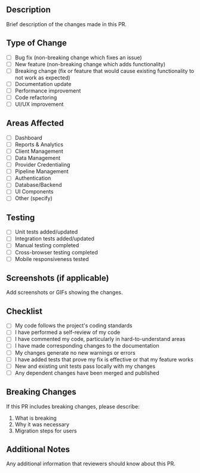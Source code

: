 
## Description

Brief description of the changes made in this PR.

## Type of Change

- [ ] Bug fix (non-breaking change which fixes an issue)
- [ ] New feature (non-breaking change which adds functionality)
- [ ] Breaking change (fix or feature that would cause existing functionality to not work as expected)
- [ ] Documentation update
- [ ] Performance improvement
- [ ] Code refactoring
- [ ] UI/UX improvement

## Areas Affected

- [ ] Dashboard
- [ ] Reports & Analytics
- [ ] Client Management
- [ ] Data Management
- [ ] Provider Credentialing
- [ ] Pipeline Management
- [ ] Authentication
- [ ] Database/Backend
- [ ] UI Components
- [ ] Other (specify)

## Testing

- [ ] Unit tests added/updated
- [ ] Integration tests added/updated
- [ ] Manual testing completed
- [ ] Cross-browser testing completed
- [ ] Mobile responsiveness tested

## Screenshots (if applicable)

Add screenshots or GIFs showing the changes.

## Checklist

- [ ] My code follows the project's coding standards
- [ ] I have performed a self-review of my code
- [ ] I have commented my code, particularly in hard-to-understand areas
- [ ] I have made corresponding changes to the documentation
- [ ] My changes generate no new warnings or errors
- [ ] I have added tests that prove my fix is effective or that my feature works
- [ ] New and existing unit tests pass locally with my changes
- [ ] Any dependent changes have been merged and published

## Breaking Changes

If this PR includes breaking changes, please describe:

1. What is breaking
2. Why it was necessary
3. Migration steps for users

## Additional Notes

Any additional information that reviewers should know about this PR.
